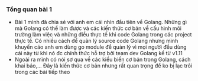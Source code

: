 ### Tổng quan bài 1

* Bài 1 mình đã chia sẻ với anh em cái nhìn đầu tiên về Golang. Những gì mà Golang có thể làm được
và các kiến thức cơ bản về cấu hình môi trường làm việc và những điều thực tế khi code Golang trong các project thực tế.
Có nhiều cách để quản lý source code Golang nhưng mình khuyến cáo anh em dùng go module để quản lý vì mọi người đều dùng cái này từ khi nó đc 
chính thức hỗ trợ bởi team dev Golang kể từ v1.11
* Ngoài ra mình có nói sơ qua về các kiểu biến cơ bản trong Golang, cách khai báo,...
Đây là kiến thức cơ bản nhưng rất quan trọng để ko bị lạc trôi trong các bài tiếp theo